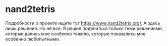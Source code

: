 # nand2tetris
Подробности о проекте ищите тут https://www.nand2tetris.org/.
А здесь лишь решения. Но не все.
Я решил поделиться только теми решениями, 
которые дались мне особенно тяжело, 
которые показались мне особенно любопытными.
